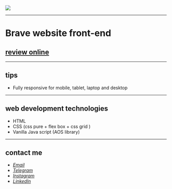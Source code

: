<div>
  <img src="https://user-images.githubusercontent.com/122552232/212492918-54cfc648-3d02-45c7-8f19-1f9936e33e5d.png">
</div>

---
# Brave website front-end
## [review online](https://javadevbh.github.io/brave/)
---
## tips
* Fully responsive for mobile, tablet, laptop and desktop
---
## web development technologies
* HTML
* CSS (css pure + flex box + css grid )
* Vanilla Java script (AOS library)
---
## contact me
* *[Email](mailto:javadev14bh@gmail.com)*
* *[Telegram](https://t.me/Jav4d/)*
* *[Instagram](https://instagram.com/javaadbahrami/)*
* *[LinkedIn](https://www.linkedin.com/in/javad-bahrami-79b349259/)*
